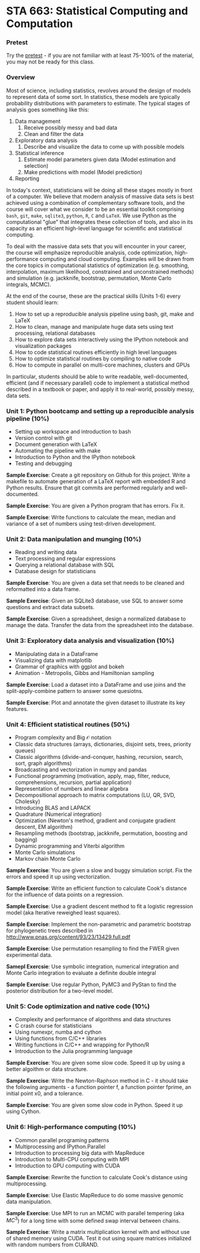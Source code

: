 STA 663: Statistical Computing and Computation
===========================

### Pretest

Try the [pretest](pretest.html) - if you are not familiar with at least 75-100% of the material, you may not be ready for this class.

### Overview

Most of science, including statistics, revolves around the design of models to represent data of some sort. In statistics, these models are typically probability distributions with parameters to estimate. The typical stages of analysis goes something like this:

1. Data management 
    1. Receive possibly messy and bad data
    2. Clean and filter the data 
2. Exploratory data analysis
    1. Describe and visualize the data to come up with possible models
3. Statistical inference
    1. Estimate model parameters given data (Model estimation and selection)
    2. Make predictions with model (Model prediction)
4. Reporting

In today's context, statisticians will be doing all these stages mostly in front of a computer. We believe that modern analysis of massive data sets is best achieved using a combination of complementary software tools, and the course will cover what we consider to be an essential toolkit comprising `bash`, `git`, `make`, `sqlite3`, `python`, `R`, `C` and `LaTeX`. We use Python as the computational "glue" that integrates these collection of tools, and also in its capacity as an efficient high-level language for scientific and statistical computing.

To deal with the massive data sets that you will encounter in your career, the course will emphasize reproducible analysis, code optimization, high-performance computing and cloud computing. Examples will be drawn from the core topics in computational statistics of optimization (e.g. smoothing, interpolation, maximum likelihood, constrained and unconstrained methods) and simulation (e.g. jackknife, bootstrap, permutation, Monte Carlo integrals, MCMC).

At the end of the course, these are the practical skills (Units 1-6) every student should learn:

1. How to set up a reproducible analysis pipeline using bash, git, make and LaTeX
2. How to clean, manage and manipulate huge data sets using text processing, relational databases
3. How to explore data sets interactively using the IPython notebook and visualization packages
4. How to code statistical routines efficiently in high level languages 
5. How to optimize statistical routines by compiling to native code
6. How to compute in parallel on multi-core machines, clusters and GPUs

In particular, students should be able to write readable, well-documented, efficient (and if necessary parallel) code to implement a statistical method described in a textbook or paper, and apply it to real-world, possibly messy, data sets.

### Unit 1: Python bootcamp and setting up a reproducible analysis pipeline (10%)
* Setting up workspace and introduction to bash
* Version control with git
* Document generation with LaTeX
* Automating the pipeline with make
* Introduction to Python and the IPython notebook
* Testing and debugging

**Sample Exercise**: Create a git repository on Github for this project. Write a makefile to automate generation of a LaTeX report with embedded R and Python results. Ensure that git commits are performed regularly and well-documented.

**Sample Exercise**: You are given a Python program that has errors. Fix it.

**Sample Exercise**: Write functions to calculate the mean, median and variance of a set of numbers using test-driven development.

### Unit 2: Data manipulation and munging (10%)
* Reading and writing data
* Text processing and regular expressions
* Querying a relational database with SQL
* Database design for statisticians

**Sample Exercise**: You are given a data set that needs to be cleaned and reformatted into a data frame.

**Sample Exercise**: Given an SQLite3 database, use SQL to answer some questions and extract data subsets.

**Sample Exercise**: Given a spreadsheet, design a normalized database to manage the data. Transfer the data from the spreadsheet into the database.

### Unit 3: Exploratory data analysis and visualization (10%)
* Manipulating data in a DataFrame
* Visualizing data with matplotlib
* Grammar of graphics with ggplot and bokeh
* Animation - Metropolis, Gibbs and Hamiltonian sampling

**Sample Exercise**: Load a dataset into a DataFrame and use joins and the split-apply-combine pattern to answer some quesiotns.

**Sample Exercise**: Plot and annotate the given dataset to illustrate its key features.

### Unit 4: Efficient statistical routines (50%)
* Program complexity and Big $\mathcal{O}$ notation
* Classic data structures (arrays, dictionaries, disjoint sets, trees, priority queues)
* Classic algorithms (divide-and-conquer, hashing, recursion, search, sort, graph algorithms)
* Broadcasting and vectorization in numpy and pandas
* Functional programming (motivation, apply, map, filter, reduce, comprehensions, recursion, partial application)
* Representation of numbers and linear algebra
* Decompositional approach to matrix computations (LU, QR, SVD, Cholesky)
* Introducing BLAS and LAPACK
* Quadrature (Numerical integration)
* Optimization (Newton's method, gradient and conjugate gradient descent, EM algorithm)
* Resampling methods (bootstrap, jackknife, permutation, boosting and bagging)
* Dynamic programming and Viterbi algorithm
* Monte Carlo simulations
* Markov chain Monte Carlo

**Sample Exercise**: You are given a slow and buggy simulation script. Fix the errors and speed it up using vectorization.

**Sample Exercise**: Write an efficient function to calculate Cook's distance for the influence of data points on a regression.

**Sample Exercise**: Use a gradient descent method to fit a logistic regression model (aka Iterative reweighed least squares).

**Sample Exercise**: Implement the non-parametric and parametric bootstrap for phylogenetic trees described in <http://www.pnas.org/content/93/23/13429.full.pdf>

**Sample Exercise**: Use permutation resampling to find the FWER given experimental data.

**Samepl Exercsie**: Use symbolic integration, numerical integration and Monte Carlo integration to evaluate a definite double integral

**Sample Exercise**: Use regular Python, PyMC3 and PyStan to find the posterior distribution for a two-level model.

### Unit 5: Code optimization and native code (10%)

* Complexity and performance of algorithms and data structures
* C crash course for statisticians
* Using numexpr, numba and cython
* Using functions from C/C++ libraries
* Writing functions in C/C++ and wrapping for Python/R
* Introduction to the Julia programming language

**Sample Exercise**: You are given some slow code. Speed it up by using a better algoithm or data structure.

**Sample Exercise**: Write the Newton-Raphson method in C - it should take the following arguments - a function pointer f, a function pointer fprime, an initial point x0, and a tolerance.

**Sample Exercise**: You are given some slow code in Python. Speed it up using Cython.

### Unit 6: High-performance computing (10%)
* Common parallel programing patterns
* Multiprocessing and IPython.Parallel
* Introduction to processing big data with MapReduce
* Introduction to Multi-CPU computing with MPI
* Introduction to GPU computing with CUDA

**Sample Exercise**: Rewrite the function to calculate Cook's distance using multiprocessing.

**Sample Exercise**: Use Elastic MapReduce to do some massive genomic data manipulation.

**Sample Exercise**: Use MPI to run an MCMC with parallel tempering (aka $MC^3$) for a long time with some defined swap interval between chains.

**Sample Exercise**: Write a matrix multiplication kernel with and without use of shared memory using CUDA. Test it out using square matrices initialized with random numbers from CURAND. 
